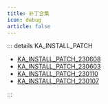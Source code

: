 ```yaml
---
title: 补丁合集
icon: debug
article: false
---
```


::: details KA_INSTALL_PATCH

- [KA_INSTALL_PATCH_230608](/posts/ka_install_patch_230608.html)
- [KA_INSTALL_PATCH_230603](/posts/ka_install_patch_230603.html)
- [KA_INSTALL_PATCH_230110](/posts/ka_install_patch_230110.html)
- [KA_INSTALL_PATCH_230107](/posts/ka_install_patch_230107.html)


:::

<Share colorful />
